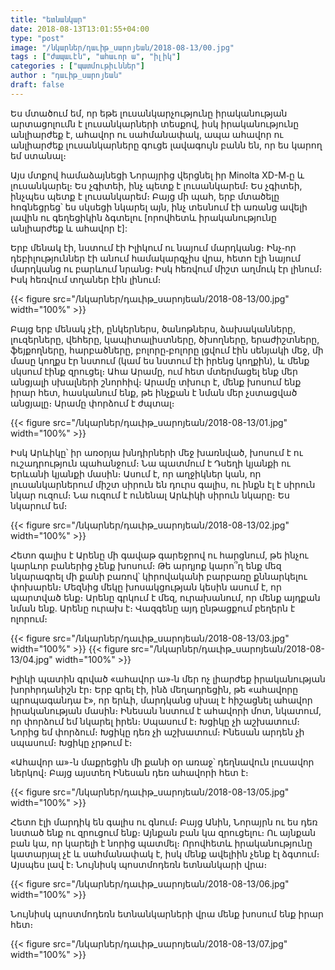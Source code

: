 ```yaml
---
title: "ետնանկար"
date: 2018-08-13T13:01:55+04:00
type: "post"
image: "/նկարներ/դաւիթ_սարոյեան/2018-08-13/00.jpg"
tags : ["ժապաւէն", "ահաւոր ա", "իլիկ"]
categories : ["պատմութիւններ"]
author : "դաւիթ_սարոյեան"
draft: false
---
```


Ես մտածում եմ, որ եթե լուսանկարչությունը իրականության արտացոլումն է լուսանկարների տեսքով, իսկ իրականությունը անլիարժեք է, ահավոր ու սահմանափակ, ապա ահավոր ու անլիարժեք լուսանկարները գուցե լավագույն բանն են, որ ես կարող եմ ստանալ։

Այս մտքով համաձայնեցի Նորայրից վերցնել իր Minolta XD-M֊ը և լուսանկարել։  Ես չգիտեի, ինչ պետք է լուսանկարեմ։ Ես չգիտեի, ինչպես պետք է լուսանկարեմ։ Բայց մի պահ, երբ մտածելը հոգնեցրեց՝ ես սկսեցի նկարել այն, ինչ տեսնում էի առանց ավելի լավին ու գեղեցիկին ձգտելու [որովհետև իրականությունը անլիարժեք և ահավոր է]:

Երբ մենակ էի, նստում էի Իլիկում ու նայում մարդկանց։ Ինչ֊որ դեբիլություններ էի անում համակարգչիս վրա, հետո էլի նայում մարդկանց ու բարևում նրանց։ Իսկ հեռվում միշտ աղմուկ էր լինում։ Իսկ հեռվում տղաներ էին լինում։

{{< figure src="/նկարներ/դաւիթ_սարոյեան/2018-08-13/00.jpg" width="100%" >}}

Բայց երբ մենակ չէի, ընկերներս, ծանոթներս, ձախականները, լուզերները, վեհերը, կապիտալիստները, ծխողները, երաժիշտները, ֆեյքողները, հարբածները, բոլորը֊բոլորը լցվում էին սենյակի մեջ, մի մասը կողքս էր նստում (կամ ես նստում էի իրենց կողքին), և մենք սկսում էինք զրուցել։ Ահա Արամը, ում հետ մտերմացել ենք մեր անցյալի սխալների շնորհիվ։ Արամը տխուր է, մենք խոսում ենք իրար հետ, հասկանում ենք, թե ինչքան է նման մեր չստացված անցյալը։ Արամը փորձում է ժպտալ։

{{< figure src="/նկարներ/դաւիթ_սարոյեան/2018-08-13/01.jpg" width="100%" >}}

Իսկ Արևիկը՝ իր առօրյա խնդիրների մեջ խառնված, խոսում է ու ուշադրություն պահանջում։ Նա պատմում է Դսեղի կյանքի ու Երևանի կյանքի մասին։ Ասում է, որ աղջիկներ կան, որ լուսանկարներում միշտ սիրուն են դուրս գալիս, ու ինքն էլ է սիրուն նկար ուզում։ Նա ուզում է ունենալ Արևիկի սիրուն նկարը։ Ես նկարում եմ։

{{< figure src="/նկարներ/դաւիթ_սարոյեան/2018-08-13/02.jpg" width="100%" >}}

Հետո գալիս է Արենը մի գավաթ գարեջրով ու հարցնում, թե ինչու կարևոր բաներից չենք խոսում։ Թե արդյոք կարո՞ղ ենք մեզ նկարագրել մի քանի բառով՝ կիրովականի բարբառը քննարկելու փոխարեն։ Մեզնից մեկը խոսակցության կեսին ասում է, որ պարտված ենք։ Արենը գրկում է մեզ, ուրախանում, որ մենք այդքան նման ենք․ Արենը ուրախ է։ Վազգենը այդ ընթացքում բեղերն է ոլորում։


{{< figure src="/նկարներ/դաւիթ_սարոյեան/2018-08-13/03.jpg" width="100%" >}}
{{< figure src="/նկարներ/դաւիթ_սարոյեան/2018-08-13/04.jpg" width="100%" >}}

Իլիկի պատին գրված «ահավոր ա»֊ն մեր ոչ լիարժեք իրականության խորհրդանիշն էր։ Երբ գրել էի, ինձ մեղադրեցին, թե «ահավորը պրոպագանդա է», որ երևի, մարդկանց սխալ է հիշացնել ահավոր իրականության մասին։ Ինեսան նստում է ահավորի մոտ, նկատում, որ փորձում եմ նկարել իրեն։ Սպասում է։ Խցիկը չի աշխատում։ Նորից եմ փորձում։ Խցիկը դեռ չի աշխատում։ Ինեսան արդեն չի սպասում։ Խցիկը չրթում է։

«Ահավոր ա»-ն մաքրեցին մի քանի օր առաջ՝ դեղնավուն լուսավոր ներկով։ Բայց այստեղ Ինեսան դեռ ահավորի հետ է։

{{< figure src="/նկարներ/դաւիթ_սարոյեան/2018-08-13/05.jpg" width="100%" >}}

Հետո էլի մարդիկ են գալիս ու գնում։ Բայց Անին, Նորայրն ու ես դեռ նստած ենք ու զրուցում ենք։ Այնքան բան կա զրուցելու։ Ու այնքան բան կա, որ կարելի է նորից պատմել։ Որովհետև իրականությունը կատարյալ չէ և սահմանափակ է, իսկ մենք ավելիին չենք էլ ձգտում։ Այսպես լավ է։ Նույնիսկ պոստմոդեռն ետնանկարի վրա։

{{< figure src="/նկարներ/դաւիթ_սարոյեան/2018-08-13/06.jpg" width="100%" >}}

Նույնիսկ պոստմոդեռն ետնանկարների վրա մենք խոսում ենք իրար հետ։

{{< figure src="/նկարներ/դաւիթ_սարոյեան/2018-08-13/07.jpg" width="100%" >}}


